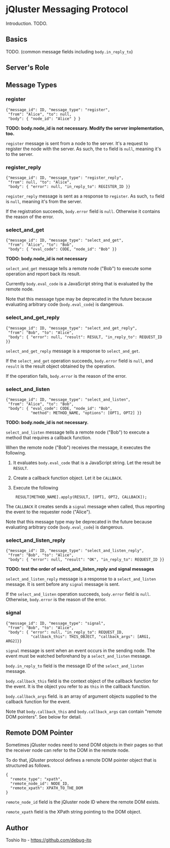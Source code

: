 # jQluster Messaging Protocol

Introduction. TODO.

## Basics

TODO. (common message fields including `body.in_reply_to`)

## Server's Role

## Message Types

### register

    {"message_id": ID, "message_type": "register",
     "from": "Alice", "to": null,
     "body": { "node_id": "Alice" } }

**TODO: body.node_id is not necessary. Modify the server implementation, too.**

`register` message is sent from a node to the server. It's a request to register the node with the server. As such, the `to` field is `null`, meaning it's to the server.

### register_reply

    {"message_id": ID, "message_type": "register_reply",
     "from": null, "to": "Alice",
     "body": { "error": null, "in_reply_to": REGISTER_ID }}

`register_reply` message is sent as a response to `register`. As such, `to` field is `null`, meaning it's from the server.

If the registration succeeds, `body.error` field is `null`. Otherwise it contains the reason of the error.

### select_and_get

    {"message_id": ID, "message_type": "select_and_get",
     "from": "Alice", "to": "Bob",
     "body": { "eval_code": CODE, "node_id": "Bob" }}

**TODO: body.node_id is not necessary**

`select_and_get` message tells a remote node ("Bob") to execute some operation and report back its result.

Currently `body.eval_code` is a JavaScript string that is evaluated by the remote node.

Note that this message type may be deprecated in the future because evaluating arbitrary code (`body.eval_code`) is dangerous.

### select_and_get_reply

    {"message_id": ID, "message_type": "select_and_get_reply",
     "from": "Bob", "to": "Alice",
     "body": { "error": null, "result": RESULT, "in_reply_to": REQUEST_ID }}

`select_and_get_reply` message is a response to `select_and_get`.

If the `select_and_get` operation succeeds, `body.error` field is `null`, and `result` is the result object obtained by the operation.

If the operation fails, `body.error` is the reason of the error.


### select_and_listen

    {"message_id": ID, "message_type": "select_and_listen",
     "from": "Alice", "to": "Bob",
     "body": { "eval_code": CODE, "node_id": "Bob",
               "method": METHOD_NAME, "options": [OPT1, OPT2] }}

**TODO: body.node_id is not necessary.**

`select_and_listen` message tells a remote node ("Bob") to execute a method that requires a callback function.

When the remote node ("Bob") receives the message, it executes the following.

1. It evaluates `body.eval_code` that is a JavaScript string. Let the result be `RESULT`.
2. Create a callback function object. Let it be `CALLBACK`.
3. Execute the following

        RESULT[METHOD_NAME].apply(RESULT, [OPT1, OPT2, CALLBACK]);

The `CALLBACK` it creates sends a `signal` message when called, thus reporting the event to the requester node ("Alice").

Note that this message type may be deprecated in the future because evaluating arbitrary code (`body.eval_code`) is dangerous.

### select_and_listen_reply

    {"message_id": ID, "message_type": "select_and_listen_reply",
     "from": "Bob", "to": "Alice",
     "body": { "error": null, "result": "OK", "in_reply_to": REQUEST_ID }}

**TODO: test the order of select_and_listen_reply and signal messages**

`select_and_listen_reply` message is a response to a `select_and_listen` message.  It is sent before any `signal` message is sent.

If the `select_and_listen` operation succeeds, `body.error` field is `null`. Otherwise, `body.error` is the reason of the error.

### signal

    {"message_id": ID, "message_type": "signal",
     "from": "Bob", "to": "Alice",
     "body": { "error": null, "in_reply_to": REQUEST_ID,
               "callback_this": THIS_OBJECT, "callback_args": [ARG1, ARG2]}}

`signal` message is sent when an event occurs in the sending node. The event must be watched beforehand by a `select_and_listen` message.

`body.in_reply_to` field is the message ID of the `select_and_listen` message.

`body.callback_this` field is the context object of the callback function for the event. It is the object you refer to as `this` in the callback function.

`body.callback_args` field. is an array of argument objects supplied to the callback function for the event.

Note that `body.callback_this` and `body.callback_args` can contain "remote DOM pointers". See below for detail.


## Remote DOM Pointer

Sometimes jQluster nodes need to send DOM objects in their pages so that the receiver node can refer to the DOM in the remote node.

To do that, jQluster protocol defines a remote DOM pointer object that is structured as follows.

    {
      "remote_type": "xpath",
      "remote_node_id": NODE_ID,
      "remote_xpath": XPATH_TO_THE_DOM
    }

`remote_node_id` field is the jQluster node ID where the remote DOM exists.

`remote_xpath` field is the XPath string pointing to the DOM object.


## Author

Toshio Ito - https://github.com/debug-ito
